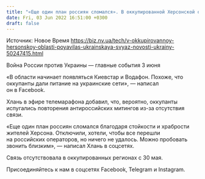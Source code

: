 ```yaml
---
title: "«Еще один план россиян сломался». В оккупированной Херсонской области появилась украинская связь — депутат"
date: Fri, 03 Jun 2022 16:51:00 +0300
draft: false
---
```

Источник: Новое Время https://biz.nv.ua/tech/v-okkupirovannoy-hersonskoy-oblasti-poyavilas-ukrainskaya-svyaz-novosti-ukrainy-50247415.html


Война России против Украины — главные события 3 июня

«В области начинает появляться Киевстар и Водафон. Похоже, что оккупанты дали питание на украинские сети», — написал он в Facebook.

Хлань в эфире телемарафона добавил, что, вероятно, оккупанты испугались повторения антироссийских митингов из-за отсутствия связи. 

«Еще один план россиян сломался благодаря стойкости и храбрости жителей Херсона. Отключили, хотели, чтобы все перешли на российских операторов, но ничего не удалось. Можно пробовать звонить близким», — написал Хлань в соцсетях.

Связь отсутствовала в оккупированных регионах с 30 мая. 

Присоединяйтесь к нам в соцсетях Facebook, Telegram и Instagram.
